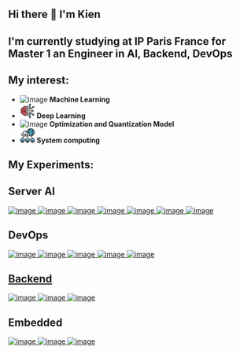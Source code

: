 ## Hi there 👋 I'm Kien 
## I'm currently studying at IP Paris France for Master 1 an Engineer in AI, Backend, DevOps  

## My interest: 
- <img src="https://github.com/KienVNFR/KienVNFR/assets/110092013/e6328f3a-4dbd-4d55-abfe-7226621de7fb" width="30" height="30" alt="image"> __Machine Learning__
- <img src="https://github.com/KienVNFR/classe/blob/main/artificial-intelligence.png" width="30" height="30" alt="image"> __Deep Learning__
- <img src="https://github.com/KienVNFR/KienVNFR/assets/110092013/26e71e1e-2f26-43d7-a258-ffd934d9a462" width="30" height="30" alt="image"> __Optimization and Quantization Model__
- <img src="https://github.com/KienVNFR/classe/blob/main/computer.png" width="30" height="30" alt="image"> __System computing__

## My Experiments: 

## Server AI
<a href="https://onnx.ai/">
  <img src="https://github.com/KienVNFR/KienVNFR/assets/110092013/4eee8d10-6c6f-45aa-ad7f-33b47a302162" width="140" height="60" alt="image">
</a>

<a href="https://github.com/triton-inference-server/server">
  <img src="https://github.com/KienVNFR/KienVNFR/assets/110092013/aa36d3dc-2ab1-44cc-8e80-28c21572059b" width="140" height="60" alt="image">
</a>

<a href="https://pytorch.org/">
  <img src="https://github.com/KienVNFR/KienVNFR/assets/110092013/e671c8c4-3aaf-476c-9c66-6f04efd6d799" width="140" height="60" alt="image">
</a>

<a href="https://developer.nvidia.com/tensorrt">
  <img src="https://github.com/KienVNFR/KienVNFR/assets/110092013/f6217ab2-d0c9-4f6d-9e5f-c14efce89e5f" width="130" height="60" alt="image">
</a>

<a href="https://scikit-learn.org/stable/">
  <img src="https://github.com/KienVNFR/KienVNFR/assets/110092013/6d11f28d-0c57-4991-a5ee-d67caeac1cc7" width="140" height="60" alt="image">
</a>
<a href="https://xgboost.readthedocs.io/en/stable/">
  <img src="https://github.com/KienVNFR/KienVNFR/assets/110092013/3febb72d-907b-4c39-b3bb-bf1bb298fbe4" width="140" height="60" alt="image">
</a>
<a href="https://github.com/kserve/kserve">
  <img src="https://github.com/KienVNFR/KienVNFR/assets/110092013/f3b6767a-ec2e-46c4-aae4-34344991fb13" width="140" height="60" alt="image">
</a> 

## DevOps

<a href="https://kubernetes.io/">
  <img src="https://github.com/KienVNFR/KienVNFR/assets/110092013/414c03ff-ad70-4564-a142-28dd832a4b6a" width="140" height="70" alt="image">
</a> 

<a href="https://grafana.com/products/cloud/?src=ggl-s&mdm=cpc&camp=b-grafana-exac-emea&cnt=118483912276&trm=grafana&device=c&gad_source=1&gclid=Cj0KCQiAnrOtBhDIARIsAFsSe50htb8fSpnrGRN6raOhQuBldjmYCihLTGftPp0sQFjcw9x5BdtuCFMaArJKEALw_wcB">
  <img src="https://github.com/KienVNFR/KienVNFR/assets/110092013/be0d0359-a434-4e62-8eb2-2293732be57d" width="140" height="70" alt="image">
</a>

<a href="https://www.docker.com/">
  <img src="https://github.com/KienVNFR/KienVNFR/assets/110092013/2f63e8b8-e841-4707-b8a1-c5161cbfa87a" width="170" height="70" alt="image">
</a> 

<a href="https://aws.amazon.com/free/?gclid=Cj0KCQiAnrOtBhDIARIsAFsSe521ZlnTcDjMyEF1UDlDwSHgxUd0glgah83o_KgdI2q_44hhuY2clvAaApiUEALw_wcB&trk=7214f2bf-dcfb-4d46-8a27-608345ad6b51&sc_channel=ps&ef_id=Cj0KCQiAnrOtBhDIARIsAFsSe521ZlnTcDjMyEF1UDlDwSHgxUd0glgah83o_KgdI2q_44hhuY2clvAaApiUEALw_wcB:G:s&s_kwcid=AL!4422!3!454820903985!e!!g!!amazon%20web%20services!10776417550!106552168976&all-free-tier.sort-by=item.additionalFields.SortRank&all-free-tier.sort-order=asc&awsf.Free%20Tier%20Types=*all&awsf.Free%20Tier%20Categories=*all">
  <img src="https://github.com/KienVNFR/KienVNFR/assets/110092013/51b3e7c7-c111-4763-84cb-865541076895" width="170" height="70" alt="image">
</a> 

<a href="https://prometheus.io/">
  <img src="https://github.com/KienVNFR/KienVNFR/assets/110092013/328856ec-1a8e-41a3-989b-bba42644bedc" width="170" height="70" alt="image">

## Backend

<a href="https://fastapi.tiangolo.com/">
  <img src="https://github.com/KienVNFR/KienVNFR/assets/110092013/6ffad9f8-c4e0-4435-b9e8-423d04ac10ed" width="170" height="70" alt="image">
</a> 
<a href="https://xgboost.readthedocs.io/en/stable/">
  <img src="https://github.com/KienVNFR/KienVNFR/assets/110092013/50127fe0-8d53-4402-a86f-abd3fad09baf" width="170" height="70" alt="image">
</a>
<a href="https://grpc.io/">
  <img src="https://github.com/KienVNFR/KienVNFR/assets/110092013/63ac3bc3-cd74-434a-8e0e-c4657c01ee6d" width="170" height="70" alt="image">
</a> 

## Embedded  

<a href="https://xgboost.readthedocs.io/en/stable/">
  <img src="https://github.com/KienVNFR/KienVNFR/assets/110092013/edf1b6c7-5d0e-400e-ac3e-3fce430bfae9" width="170" height="70" alt="image">
</a> 
<a href="https://xgboost.readthedocs.io/en/stable/">
  <img src="https://github.com/KienVNFR/KienVNFR/assets/110092013/b771f910-473b-4fda-9b05-22d4a03159f3" width="170" height="70" alt="image">
</a> 
<a href="https://xgboost.readthedocs.io/en/stable/">
  <img src="https://github.com/KienVNFR/KienVNFR/assets/110092013/db4ba5ca-f7ba-4b85-a2b8-8cf22d290320" width="170" height="70" alt="image">
</a> 

<!--
**KienVNFR/KienVNFR** is a ✨ _special_ ✨ repository because its `README.md` (this file) appears on your GitHub profile.
DALI triton, ONNX, Pytorch, TRITON Server, TENSORT 
DevOps: 
Kserver, Grafana, microservice, K8s, Docker   
backend: 
Fastapi,restapi,Http,GRPC 
Embedd devide: 
Zigbee,STM,esp8266,LoRaWAN,.. 
Here are some ideas to get you started:

- 🔭 I’m currently working on ...
- 🌱 I’m currently learning ...
- 👯 I’m looking to collaborate on ...
- 🤔 I’m looking for help with ...
- 💬 Ask me about ...
- 📫 How to reach me: ...
- 😄 Pronouns: ...
- ⚡ Fun fact: ...
-->
